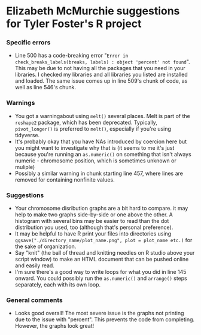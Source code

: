 # Elizabeth McMurchie suggestions for Tyler Foster's R project
### Specific errors
- Line 500 has a code-breaking error "`Error in check_breaks_labels(breaks, labels) : object 'percent' not found`". This may be due to not having all the packages that you need in your libraries. I checked my libraries and all libraries you listed are installed and loaded. The same issue comes up in line 509's chunk of code, as well as line 546's chunk.

### Warnings
- You got a warningabout using `melt()` several places. Melt is part of the `reshape2` package, which has been deprecated. Typically, `pivot_longer()` is preferred to `melt()`, especially if you're using tidyverse. 
- It's probably okay that you have NAs introduced by coercion here but you might want to investigate why that is (it seems to me it's just because you're running an `as.numeric()` on something that isn't always numeric - chromosome position, which is sometimes unknown or muliple)
- Possibly a similar warning in chunk starting line 457, where lines are removed for containing nonfinite values. 

### Suggestions
- Your chromosome disribution graphs are a bit hard to compare. it may help to make two graphs side-by-side or one above the other. A histogram with several bins may be easier to read than the dot distribution you used, too (although that's personal preference).
- It may be helpful to have R print your files into directories using `ggsave("./directory_name/plot_name.png", plot = plot_name etc.)` for the sake of organization. 
- Say "knit" (the ball of thread and knitting needles on R studio above your script window) to make an HTML document that can be pushed online and easily read. 
- I'm sure there's a good way to write loops for what you did in line 145 onward. You could possibly run the `as.numeric()` and `arrange()` steps separately, each with its own loop.

### General comments
- Looks good overall! The most severe issue is the graphs not printing due to the issue with "percent". This prevents the code from completing. However, the graphs look great!